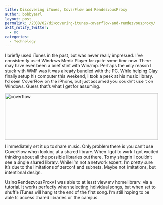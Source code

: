 ```yaml
---
title: Discovering iTunes, CoverFlow and RendezvousProxy
author: bobbyearl
layout: post
permalink: /2008/02/discovering-itunes-coverflow-and-rendezvousproxy/
aktt_notify_twitter:
  - no
categories:
  - Technology
---
```

I briefly used iTunes in the past, but was never really impressed. I&#8217;ve consistently used Windows Media Player for quite some time now. There may have even been a brief stint with Winamp. Perhaps the only reason I stuck with WMP was it was already bundled with the PC. While helping Clay finally setup his computer this weekend, I took a peek at his music library. I&#8217;d seen CoverFlow on the iPhone, but just assumed you couldn&#8217;t use it on Windows. Guess that&#8217;s what I get for assuming.

<img class="aligncenter size-full wp-image-179" title="coverflow" src="{{ '/assets/img/blog/wp-content/' | append: site.baseurl }}uploads/2009/01/coverflow.gif" alt="coverflow" width="502" height="152" />

I immediately set it up to share music. Only problem there is you can&#8217;t use CoverFlow when looking at a shared library. When I got to work I got excited thinking about all the possible libraries out there. To my shagrin I couldn&#8217;t see a single shared library. While I&#8217;m not a network expert, I&#8217;m pretty sure it&#8217;s due to the limitations of zerconf and subnets. Maybe not limitations, but intentional design.

Using RendezvousProxy I was able to at least view my home library, via a tutorial. It works perfectly when selecting individual songs, but when set to shuffle iTunes will hang at the end of the first song. I&#8217;m still hoping to be able to access shared libraries on the campus.